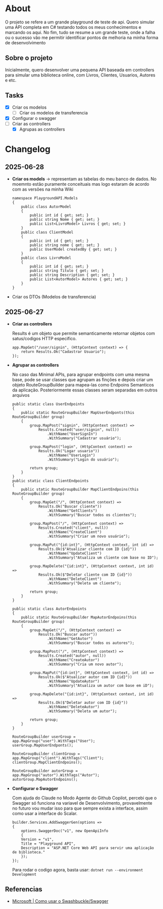 # About
O projeto se refere a um grande playground de teste de api. Quero simular uma API completa em C# testando todos os meus conhecimentos e marcando os aqui. No fim, tudo se resume a um grande teste, onde a falha ou o sucesso vão me permitir identificar pontos de melhoria na minha forma de desenvolvimento

## Sobre o projeto
Inicialmente, quero desenvolver uma pequena API baseada em controllers para simular uma biblioteca online, com Livros, Clientes, Usuarios, Autores e etc.

## Tasks
- [x] Criar os modelos 
    - [ ] Criar os modelos de transferencia
- [x] Configurar o swagger
- [ ] Criar as controllers
    - [x] Agrupas as controllers

# Changelog
## 2025-06-28
- **Criar os models** -> representam as tabelas do meu banco de dados. No moemnto estão puramente conceituais mas logo estaram de acordo com as versões na minha Wiki
    
    ```Csharp
    namespace PlaygroundAPI.Models
    {
        public class AutorModel
        {
            public int id { get; set; }
            public string Nome { get; set; }
            public List<LivroModel> Livros { get; set; }
        }
        public class ClientModel
        {
            public int id { get; set; }
            public string nome { get; set; }
            public UserModel createdBy { get; set; }
        }
        public class LivroModel
        {
            public int id { get; set; }
            public string Titulo { get; set; }
            public string Description { get; set; }
            public List<AutorModel> Autores { get; set; }
        }
    }
    ```
- Criar os DTOs (Modelos de transferencia)
## 2025-06-27
- **Criar as controllers**
    
    Results é um objeto que permite semanticamente retornar objetos com satus/codigos HTTP especifico.
    
    ```CSharp
    app.MapGet("/user/signin", (HttpContext context) => {
        return Results.Ok("Cadastrar Usuario");
    });
    ```

- **Agrupar as controllers**

    No caso das Minimal APIs, para agrupar endpoints com uma mesma base, pode se usar classes que agrupam as finções e depois criar um objeto RouteGroupBuilder para mapea-las como Endpoins Semanticos da aplicação. Posteriormente essas classes seram separadas em outros arquivos

    ```CSharp
    public static class UserEndpoints
    {
        public static RouteGroupBuilder MapUserEndponts(this RouteGroupBuilder group)
        {
            group.MapPost("signin", (HttpContext context) =>
                Results.Created("user/signin", null))
                    .WithName("UserSignIn")
                    .WithSummary("Cadastrar usuário");

            group.MapPost("login", (HttpContext context) =>
                Results.Ok("Logar usuario"))
                    .WithName("UserLogin")
                    .WithSummary("Login do usuário");

            return group;
        }
    }
    public static class ClientEndpoints
    {
        public static RouteGroupBuilder MapClientEndpoins(this RouteGroupBuilder group)
        {
            group.MapGet("/", (HttpContext context) =>
                Results.Ok("Buscar cliente"))
                    .WithName("GetClients")
                    .WithSummary("Buscar todos os clientes");

            group.MapPost("/", (HttpContext context) =>
                Results.Created("client", null))
                    .WithName("CreateClient")
                    .WithSummary("Criar um novo usuário");

            group.MapPut("{id:int}", (HttpContext context, int id) =>
                Results.Ok($"Atualizar cliente com ID {id}"))
                    .WithName("UpdateClient")
                    .WithSummary("Atualiza um cliente com base no ID");

            group.MapDelete("{id:int}", (HttpContext context, int id) =>
                Results.Ok($"Deletar cliente com ID {id}"))
                    .WithName("DeleteClient")
                    .WithSummary("Deleta um cliente");

            return group;
        }
    }

    public static class AutorEndpoints
    {
        public static RouteGroupBuilder MapAutorEndpoins(this RouteGroupBuilder group)
        {
            group.MapGet("/", (HttpContext context) =>
                Results.Ok("Buscar autor"))
                    .WithName("GetAutor")
                    .WithSummary("Buscar todos os autores");

            group.MapPost("/", (HttpContext context) =>
                Results.Created("autor", null))
                    .WithName("CreateAutor")
                    .WithSummary("Cria um novo autor");

            group.MapPut("{id:int}", (HttpContext context, int id) =>
                Results.Ok($"Atualizar autor com ID {id}"))
                    .WithName("UpdateAutor")
                    .WithSummary("Atualiza um autor com base em iD");

            group.MapDelete("{id:int}", (HttpContext context, int id) =>
                Results.Ok($"Deletar autor com ID {id}"))
                    .WithName("DeleteAutor")
                    .WithSummary("Deleta um autor");

            return group;
        }
    }

    RouteGroupBuilder userGroup = app.MapGroup("user").WithTags("User");
    userGroup.MapUserEndponts();

    RouteGroupBuilder clientGroup = app.MapGroup("client").WithTags("Client");
    clientGroup.MapClientEndpoins();

    RouteGroupBuilder autorGroup = app.MapGroup("autor").WithTags("Autor");
    autorGroup.MapAutorEndpoins();
    ```
- **Configurar o Swagger**
    
    Com ajuda do Claude no Modo Agente do Github Copilot, percebi que o Swagger só funciona na variavel de Desenvolvimento, provavelmente no futuro vou mudar isso para que sempre exista a interface, assim como usar a interface do Scalar.

    ```CSharp
    builder.Services.AddSwaggerGen(options =>
    {
        options.SwaggerDoc("v1", new OpenApiInfo
        {
        Version = "v1",
        Title = "Playground API",
        Description = "ASP.NET Core Web API para servir uma aplicação de biblioteca."
        });
    });

    ```

    Para rodar o codigo agora, basta usar:
    ``dotnet run --environment Development``
## Referencias
- [Microsoft | Como usar o Swashbuckle/Swagger](https://learn.microsoft.com/en-us/aspnet/core/tutorials/getting-started-with-swashbuckle?view=aspnetcore-8.0&tabs=visual-studio)